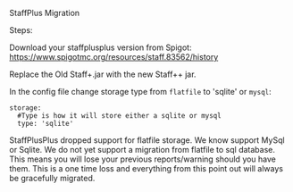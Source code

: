 StaffPlus Migration

Steps:

Download your staffplusplus version from Spigot: https://www.spigotmc.org/resources/staff.83562/history

Replace the Old Staff+.jar with the new Staff++ jar.

In the config file change storage type from `flatfile` to 'sqlite' or `mysql`:

```
storage:
  #Type is how it will store either a sqlite or mysql
  type: 'sqlite'
```

StaffPlusPlus dropped support for flatfile storage. We know support MySql or Sqlite.
We do not yet support a migration from flatfile to sql database. This means you will lose your previous reports/warning should you have them.
This is a one time loss and everything from this point out will always be gracefully migrated.

